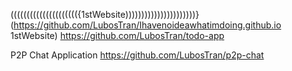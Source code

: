 ((((((((((((((((((((({1stWebsite))))))))))))))))))))))}(https://github.com/LubosTran/Ihavenoideawhatimdoing.github.io 1stWebsite)
https://github.com/LubosTran/todo-app

P2P Chat Application https://github.com/LubosTran/p2p-chat
